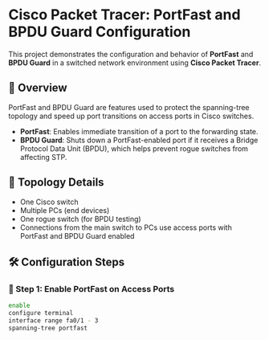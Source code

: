# Cisco Packet Tracer: PortFast and BPDU Guard Configuration

This project demonstrates the configuration and behavior of **PortFast** and **BPDU Guard** in a switched network environment using **Cisco Packet Tracer**.

## 📘 Overview

PortFast and BPDU Guard are features used to protect the spanning-tree topology and speed up port transitions on access ports in Cisco switches.

- **PortFast**: Enables immediate transition of a port to the forwarding state.
- **BPDU Guard**: Shuts down a PortFast-enabled port if it receives a Bridge Protocol Data Unit (BPDU), which helps prevent rogue switches from affecting STP.

## 🧰 Topology Details

- One Cisco switch
- Multiple PCs (end devices)
- One rogue switch (for BPDU testing)
- Connections from the main switch to PCs use access ports with PortFast and BPDU Guard enabled

## 🛠️ Configuration Steps

### 🔌 Step 1: Enable PortFast on Access Ports

```bash
enable
configure terminal
interface range fa0/1 - 3
spanning-tree portfast
